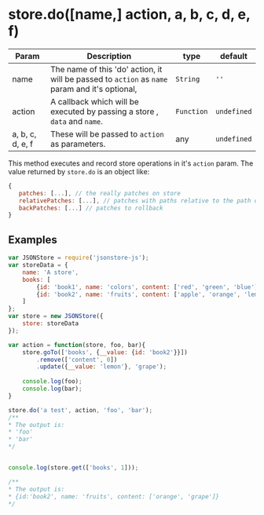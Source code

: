 # store.do([name,] action, a, b, c, d, e, f)

| **Param** | **Description** | **type** | **default** |
| --- | --- | --- | --- |
| name | The name of this 'do' action, it will be passed to `action` as `name` param and it's optional, | `String` | `''`|
| action  | A callback which will be executed by passing a store , `data` and `name`. | `Function` | `undefined` |
| a, b, c, d, e, f | These will be passed to `action` as parameters. | any | `undefined`|

This method executes and record store operations in it's `action` param. The value returned by `store.do` is an object like:
 ```javascript
 {
    patches: [...], // the really patches on store
    relativePatches: [...], // patches with paths relative to the path of 'store.goTo(path)'
    backPatches: [...] // patches to rollback
 }
 ```
 
## Examples
```javascript
var JSONStore = require('jsonstore-js');
var storeData = {
    name: 'A store',
    books: [
        {id: 'book1', name: 'colors', content: ['red', 'green', 'blue']},
        {id: 'book2', name: 'fruits', content: ['apple', 'orange', 'lemon']}
    ]
};
var store = new JSONStore({
    store: storeData
});

var action = function(store, foo, bar){
    store.goTo(['books', {__value: {id: 'book2'}}])
        .remove(['content', 0])
        .update({__value: 'lemon'}, 'grape');
            
    console.log(foo);
    console.log(bar);
}

store.do('a test', action, 'foo', 'bar');
/**
* The output is:
* 'foo'
* 'bar'
*/


console.log(store.get(['books', 1]));

/**
* The output is:
* {id:'book2', name: 'fruits', content: ['orange', 'grape']}
*/

```
